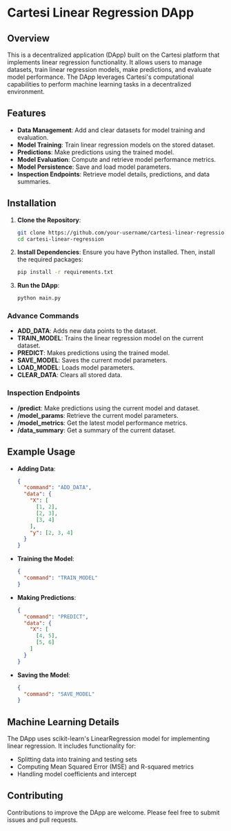# Cartesi Linear Regression DApp

## Overview

This is a decentralized application (DApp) built on the Cartesi platform that implements linear regression functionality. It allows users to manage datasets, train linear regression models, make predictions, and evaluate model performance. The DApp leverages Cartesi's computational capabilities to perform machine learning tasks in a decentralized environment.

## Features

- **Data Management**: Add and clear datasets for model training and evaluation.
- **Model Training**: Train linear regression models on the stored dataset.
- **Predictions**: Make predictions using the trained model.
- **Model Evaluation**: Compute and retrieve model performance metrics.
- **Model Persistence**: Save and load model parameters.
- **Inspection Endpoints**: Retrieve model details, predictions, and data summaries.

## Installation

1. **Clone the Repository**:

   ```bash
   git clone https://github.com/your-username/cartesi-linear-regression.git
   cd cartesi-linear-regression
   ```

2. **Install Dependencies**:
   Ensure you have Python installed. Then, install the required packages:

   ```bash
   pip install -r requirements.txt
   ```

3. **Run the DApp**:
   ```bash
   python main.py
   ```

### Advance Commands

- **ADD_DATA**: Adds new data points to the dataset.
- **TRAIN_MODEL**: Trains the linear regression model on the current dataset.
- **PREDICT**: Makes predictions using the trained model.
- **SAVE_MODEL**: Saves the current model parameters.
- **LOAD_MODEL**: Loads model parameters.
- **CLEAR_DATA**: Clears all stored data.

### Inspection Endpoints

- **/predict**: Make predictions using the current model and dataset.
- **/model_params**: Retrieve the current model parameters.
- **/model_metrics**: Get the latest model performance metrics.
- **/data_summary**: Get a summary of the current dataset.

## Example Usage

- **Adding Data**:

  ```json
  {
    "command": "ADD_DATA",
    "data": {
      "X": [
        [1, 2],
        [2, 3],
        [3, 4]
      ],
      "y": [2, 3, 4]
    }
  }
  ```

- **Training the Model**:

  ```json
  {
    "command": "TRAIN_MODEL"
  }
  ```

- **Making Predictions**:

  ```json
  {
    "command": "PREDICT",
    "data": {
      "X": [
        [4, 5],
        [5, 6]
      ]
    }
  }
  ```

- **Saving the Model**:
  ```json
  {
    "command": "SAVE_MODEL"
  }
  ```

## Machine Learning Details

The DApp uses scikit-learn's LinearRegression model for implementing linear regression. It includes functionality for:

- Splitting data into training and testing sets
- Computing Mean Squared Error (MSE) and R-squared metrics
- Handling model coefficients and intercept

## Contributing

Contributions to improve the DApp are welcome. Please feel free to submit issues and pull requests.
